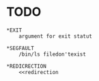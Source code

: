 # TODO
	
	*EXIT
		argument for exit statut
	
	*SEGFAULT
		/bin/ls filedon'texist
		
	*REDICRECTION
		<<redirection
		

